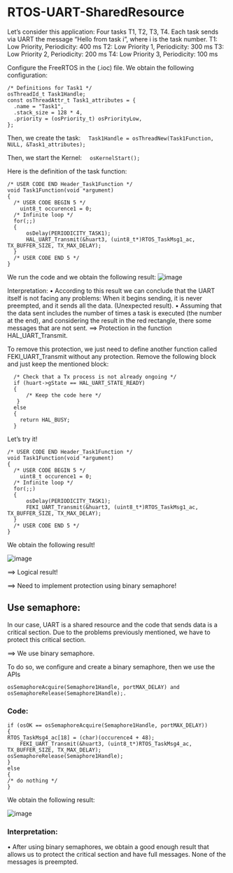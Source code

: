 # RTOS-UART-SharedResource

Let’s consider this application:
Four tasks T1, T2, T3, T4. Each task sends via UART the message “Hello from task i”, where i is the task number.
T1: Low Priority, Periodicity: 400 ms
T2: Low Priority 1, Periodicity: 300 ms
T3: Low Priority 2, Periodicity: 200 ms
T4: Low Priority 3, Periodicity: 100 ms

Configure the FreeRTOS in the (.ioc) file. We obtain the following configuration:

```
/* Definitions for Task1 */
osThreadId_t Task1Handle;
const osThreadAttr_t Task1_attributes = {
  .name = "Task1",
  .stack_size = 128 * 4,
  .priority = (osPriority_t) osPriorityLow,
};
```

Then, we create the task: ```  Task1Handle = osThreadNew(Task1Function, NULL, &Task1_attributes);```

Then, we start the Kernel: ```  osKernelStart();```

Here is the definition of the task function: 
```
/* USER CODE END Header_Task1Function */
void Task1Function(void *argument)
{
  /* USER CODE BEGIN 5 */
	uint8_t occurence1 = 0;
  /* Infinite loop */
  for(;;)
  {
	  osDelay(PERIODICITY_TASK1);
	  HAL_UART_Transmit(&huart3, (uint8_t*)RTOS_TaskMsg1_ac, TX_BUFFER_SIZE, TX_MAX_DELAY);
  }
  /* USER CODE END 5 */
}
```
We run the code and we obtain the following result:
![image](https://user-images.githubusercontent.com/53936812/184529915-932d6a11-5225-4a82-8c48-6e26ae0b2595.png)

Interpretation:
•	According to this result we can conclude that the UART itself is not facing any problems: When it begins sending, it is never preempted, and it sends all the data. (Unexpected result).
•	Assuming that the data sent includes the number of times a task is executed (the number at the end), and considering the result in the red rectangle, there some messages that are not sent.
==> Protection in the function HAL_UART_Transmit.

To remove this protection, we just need to define another function called FEKI_UART_Transmit without any protection.
Remove the following block and just keep the mentioned block:
```
  /* Check that a Tx process is not already ongoing */
  if (huart->gState == HAL_UART_STATE_READY)
  {
      /* Keep the code here */
   }
  else
  {
    return HAL_BUSY;
  }
```

Let’s try it! 

```
/* USER CODE END Header_Task1Function */
void Task1Function(void *argument)
{
  /* USER CODE BEGIN 5 */
	uint8_t occurence1 = 0;
  /* Infinite loop */
  for(;;)
  {
	  osDelay(PERIODICITY_TASK1);
	  FEKI_UART_Transmit(&huart3, (uint8_t*)RTOS_TaskMsg1_ac, TX_BUFFER_SIZE, TX_MAX_DELAY);
  }
  /* USER CODE END 5 */
}
```

We obtain the following result!

![image](https://user-images.githubusercontent.com/53936812/184530064-33901fdc-aaf2-4bdf-b642-09a7e26c9627.png)


==>	Logical result!

==>	Need to implement protection using binary semaphore! 


## Use semaphore:

In our case, UART is a shared resource and the code that sends data is a critical section.
Due to the problems previously mentioned, we have to protect this critical section. 

==>	We use binary semaphore.

To do so, we configure and create a binary semaphore, then we use the APIs 

``` osSemaphoreAcquire(Semaphore1Handle, portMAX_DELAY) and osSemaphoreRelease(Semaphore1Handle);. ```

### Code:

```
if (osOK == osSemaphoreAcquire(Semaphore1Handle, portMAX_DELAY))
{
RTOS_TaskMsg4_ac[18] = (char)(occurence4 + 48);
	FEKI_UART_Transmit(&huart3, (uint8_t*)RTOS_TaskMsg4_ac, TX_BUFFER_SIZE, TX_MAX_DELAY);
osSemaphoreRelease(Semaphore1Handle);
}
else
{
/* do nothing */
}
```

We obtain the following result:

![image](https://user-images.githubusercontent.com/53936812/184530234-79b5164a-6278-4f06-9923-b5a4c836ff87.png)

### Interpretation:

•	After using binary semaphores, we obtain a good enough result that allows us to protect the critical section and have full messages. None of the messages is preempted.
